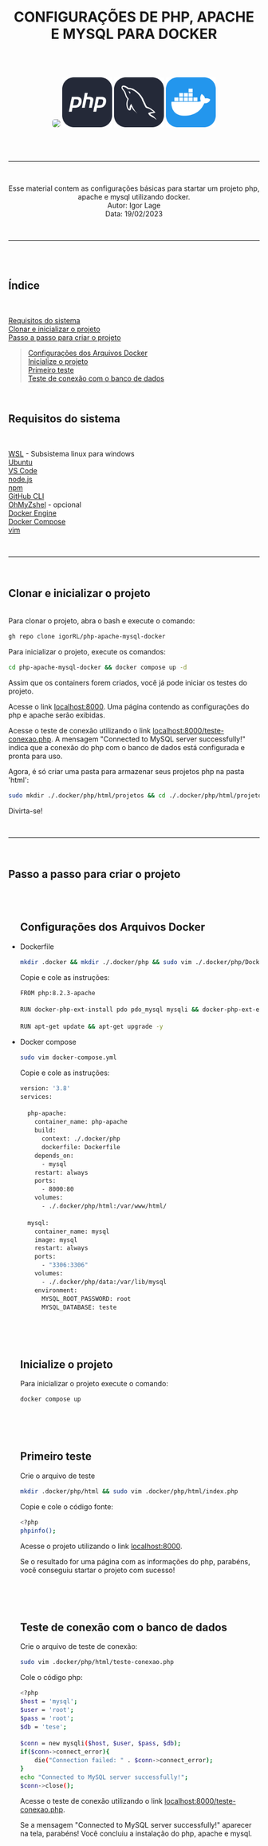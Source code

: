 <h1 align="center">CONFIGURAÇÕES DE PHP, APACHE E MYSQL PARA DOCKER</h1>

<br>
<br>
<br>

<div align="center">

<img width="100" style="background:white; border-radius:30%" src="https://www.iconattitude.com/icons/open_icon_library/apps/png/256/apache.png"/>
<img width="100" src="https://github.com/tandpfun/skill-icons/raw/main/icons/PHP-Dark.svg"/>
<img width="100" src="https://github.com/tandpfun/skill-icons/raw/main/icons/MySQL-Dark.svg"/>
<img width="100" src="https://github.com/tandpfun/skill-icons/raw/main/icons/Docker.svg"/>

</div>

<br>
<br>
<br>

<hr>
<br>

<p align="center">
Esse material contem as configurações básicas para startar um projeto php, apache e mysql utilizando docker.
<br>
Autor: Igor Lage
<br>
Data: 19/02/2023
</p>

<br>
<hr>


<br>
<br>

## Índice
<br>

[Requisitos do sistema](#requisitos-do-sistema)<br>
[Clonar e inicializar o projeto](#clonar-e-inicializar-o-projeto)<br>
[Passo a passo para criar o projeto](#passo-a-passo-para-criar-o-projeto)<br>
>[Configurações dos Arquivos Docker](#configurações-dos-arquivos-docker)<br>
>[Inicialize o projeto](#inicialize-o-projeto)<br>
>[Primeiro teste](#primeiro-teste)<br>
>[Teste de conexão com o banco de dados](#teste-de-conexão-com-o-banco-de-dados)

<br>

## Requisitos do sistema
<br>

[WSL](https://learn.microsoft.com/pt-br/windows/wsl/install) - Subsistema linux para windows <br>
[Ubuntu](https://ubuntu.com/wsl)<br>
[VS Code](https://learn.microsoft.com/pt-br/windows/wsl/tutorials/wsl-vscode)<br>
[node.js](https://learn.microsoft.com/en-us/windows/dev-environment/javascript/nodejs-on-wsl) <br>
[npm](https://learn.microsoft.com/en-us/windows/dev-environment/javascript/nodejs-on-wsl#install-nvm-nodejs-and-npm) <br>
[GitHub CLI](https://github.com/cli/cli/blob/trunk/docs/install_linux.md)<br>
[OhMyZshel](https://github.com/ohmyzsh/ohmyzsh/wiki/Installing-ZSH) - opcional<br>
[Docker Engine](https://docs.docker.com/engine/install/ubuntu/)<br>
[Docker Compose](https://docs.docker.com/compose/install/linux/)<br>
[vim](https://www.cyberciti.biz/faq/howto-install-vim-on-ubuntu-linux/)

<br>
<hr>
<br>

## Clonar e inicializar o projeto
<br>
Para clonar o projeto, abra o bash e execute o comando:

```bash
gh repo clone igorRL/php-apache-mysql-docker
```

Para inicializar o projeto, execute os comandos:
```bash
cd php-apache-mysql-docker && docker compose up -d
```

Assim que os containers forem criados, você já pode iniciar os testes do projeto.

Acesse o link [localhost:8000](http://127.0.0.1:8000).
Uma página contendo as configurações do php e apache serão exibidas.

Acesse o teste de conexão utilizando o link [localhost:8000/teste-conexao.php](http://127.0.0.1:8000/teste-conexao.php).
A mensagem "Connected to MySQL server successfully!" indica que a conexão do php com o banco de dados está configurada e pronta para uso.

Agora, é só criar uma pasta para armazenar seus projetos php na pasta 'html':
```bash
sudo mkdir ./.docker/php/html/projetos && cd ./.docker/php/html/projetos && code .
```
Divirta-se!

<br>
<hr>
<br>

## Passo a passo para criar o projeto
<ul>
<br>
<br>

## Configurações dos Arquivos Docker
<li>Dockerfile</li>

```bash
mkdir .docker && mkdir ./.docker/php && sudo vim ./.docker/php/Dockerfile
```

Copie e cole as instruções:
```bash
FROM php:8.2.3-apache

RUN docker-php-ext-install pdo pdo_mysql mysqli && docker-php-ext-enable mysqli pdo pdo_mysql

RUN apt-get update && apt-get upgrade -y
```

<li>Docker compose</li>

```bash
sudo vim docker-compose.yml
```

Copie e cole as instruções:
```bash
version: '3.8'
services:

  php-apache:
    container_name: php-apache
    build:
      context: ./.docker/php
      dockerfile: Dockerfile
    depends_on:
      - mysql
    restart: always
    ports:
      - 8000:80
    volumes:
      - ./.docker/php/html:/var/www/html/

  mysql:
    container_name: mysql
    image: mysql
    restart: always
    ports:
      - "3306:3306"
    volumes:
      - ./.docker/php/data:/var/lib/mysql
    environment:
      MYSQL_ROOT_PASSWORD: root
      MYSQL_DATABASE: teste

```

<br>
<br>
<br>

## Inicialize o projeto
Para inicializar o projeto execute o comando:
```bash
docker compose up
```

<br>
<br>
<br>

## Primeiro teste
Crie o arquivo de teste
```bash
mkdir .docker/php/html && sudo vim .docker/php/html/index.php
```

Copie e cole o código fonte:
```bash
<?php
phpinfo();
```

Acesse o projeto utilizando o link [localhost:8000](localhost:8000).

Se o resultado for uma página com as informações do php, parabéns, você conseguiu startar o projeto com sucesso!

<br>
<br>
<br>

## Teste de conexão com o banco de dados
Crie o arquivo de teste de conexão:
```bash
sudo vim .docker/php/html/teste-conexao.php
```
Cole o código php:
```bash
<?php
$host = 'mysql';
$user = 'root';
$pass = 'root';
$db = 'tese';

$conn = new mysqli($host, $user, $pass, $db);
if($conn->connect_error){
    die("Connection failed: " . $conn->connect_error);
}
echo "Connected to MySQL server successfully!";
$conn->close();

```

Acesse o teste de conexão utilizando o link [localhost:8000/teste-conexao.php](127.0.0.1:8000/teste-conexao.php).<br>

Se a mensagem "Connected to MySQL server successfully!" aparecer na tela, parabéns! Você concluiu a instalação do php, apache e mysql.
</ul>